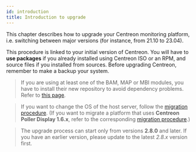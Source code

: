 ```yaml
---
id: introduction
title: Introduction to upgrade
---
```


This chapter describes how to upgrade your Centreon monitoring platform, i.e. switching between major versions (for instance, from 21.10 to 23.04).

This procedure is linked to your initial version of Centreon. You will have to
**use packages** if you already installed using Centreon ISO or an RPM, and
source files if you installed from sources. Before upgrading Centreon, remember
to make a backup your system.

> If you are using at least one of the BAM, MAP or MBI modules, you have to install
> their new repository to avoid dependency problems.
> Refer to [this page](../reporting/upgrade.md#update-the-repository).

> If you want to change the OS of the host server, follow the [migration procedure](../migrate/introduction.md). (If you want to migrate a platform that uses **Centreon Poller Display 1.6.x**, refer
> to the corresponding [migration procedure](../migrate/poller-display-to-remote-server.md).)

> The upgrade process can start only from versions **2.8.0** and later. If you
> have an earlier version, please update to the latest *2.8.x* version first.
